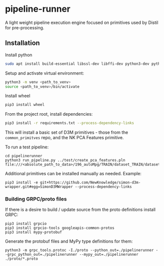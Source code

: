 # pipeline-runner

A light weight pipeline execution engine focused on primitives used by Distil for pre-processing.

## Installation

Install python

```bash
sudo apt install build-essential libssl-dev libffi-dev python3-dev python3-pip python3-venv
```

Setup and activate virtual environment:

```bash
python3 -m venv <path_to_venv>
source <path_to_venv>/bin/activate
```

Install wheel
```bash
pip3 install wheel
```

From the project root, install dependencies:

```bash
pip3 install -r requirements.txt --process-dependency-links
```

This will install a basic set of D3M primitives - those from the `common_primitves` repo, and the NK PCA Features primitive.

To run a test pipeline:

```shell
cd pipelinerunner
python3 run_pipeline.py ../test/create_pca_features.pln file:///<absolute_path_to_data>/196_autoMpg/TRAIN/dataset_TRAIN/datasetDoc.json
```

Additional primitives can be installed manually as needed. Example:

```shell
pip3 install -e git+https://github.com/NewKnowledge/simon-d3m-wrapper.git#egg=SimonD3MWrapper --process-dependency-links
```

### Building GRPC/proto files

If there is a desire to build / update source from the proto definitions install GRPC:

```shell
pip3 install grpcio
pip3 install grpcio-tools googleapis-common-protos
pip3 install mypy-protobuf
```

Generate the protobuf files and MyPy type definitions for them:

```shell
python3 -m grpc_tools.protoc -I./proto --python_out=./pipelinerunner --grpc_python_out=./pipelinerunner --mypy_out=./pipelinerunner ./proto/*.proto
```
